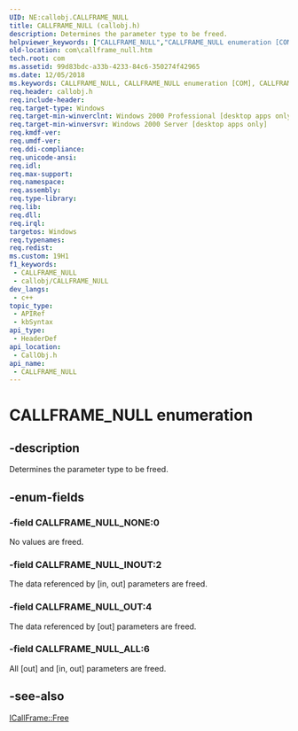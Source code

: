 ```yaml
---
UID: NE:callobj.CALLFRAME_NULL
title: CALLFRAME_NULL (callobj.h)
description: Determines the parameter type to be freed.
helpviewer_keywords: ["CALLFRAME_NULL","CALLFRAME_NULL enumeration [COM]","CALLFRAME_NULL_ALL","CALLFRAME_NULL_INOUT","CALLFRAME_NULL_NONE","CALLFRAME_NULL_OUT","callobj/CALLFRAME_NULL","callobj/CALLFRAME_NULL_ALL","callobj/CALLFRAME_NULL_INOUT","callobj/CALLFRAME_NULL_NONE","callobj/CALLFRAME_NULL_OUT","com.callframe_null"]
old-location: com\callframe_null.htm
tech.root: com
ms.assetid: 99d83bdc-a33b-4233-84c6-350274f42965
ms.date: 12/05/2018
ms.keywords: CALLFRAME_NULL, CALLFRAME_NULL enumeration [COM], CALLFRAME_NULL_ALL, CALLFRAME_NULL_INOUT, CALLFRAME_NULL_NONE, CALLFRAME_NULL_OUT, callobj/CALLFRAME_NULL, callobj/CALLFRAME_NULL_ALL, callobj/CALLFRAME_NULL_INOUT, callobj/CALLFRAME_NULL_NONE, callobj/CALLFRAME_NULL_OUT, com.callframe_null
req.header: callobj.h
req.include-header: 
req.target-type: Windows
req.target-min-winverclnt: Windows 2000 Professional [desktop apps only]
req.target-min-winversvr: Windows 2000 Server [desktop apps only]
req.kmdf-ver: 
req.umdf-ver: 
req.ddi-compliance: 
req.unicode-ansi: 
req.idl: 
req.max-support: 
req.namespace: 
req.assembly: 
req.type-library: 
req.lib: 
req.dll: 
req.irql: 
targetos: Windows
req.typenames: 
req.redist: 
ms.custom: 19H1
f1_keywords:
 - CALLFRAME_NULL
 - callobj/CALLFRAME_NULL
dev_langs:
 - c++
topic_type:
 - APIRef
 - kbSyntax
api_type:
 - HeaderDef
api_location:
 - CallObj.h
api_name:
 - CALLFRAME_NULL
---
```


# CALLFRAME_NULL enumeration


## -description

Determines the parameter type to be freed.

## -enum-fields

### -field CALLFRAME_NULL_NONE:0

No values are freed.

### -field CALLFRAME_NULL_INOUT:2

The data referenced by [in, out] parameters are freed.

### -field CALLFRAME_NULL_OUT:4

The data referenced by [out] parameters are freed.

### -field CALLFRAME_NULL_ALL:6

All [out] and [in, out] parameters are freed.

## -see-also

<a href="/windows/desktop/api/callobj/nf-callobj-icallframe-free">ICallFrame::Free</a>
